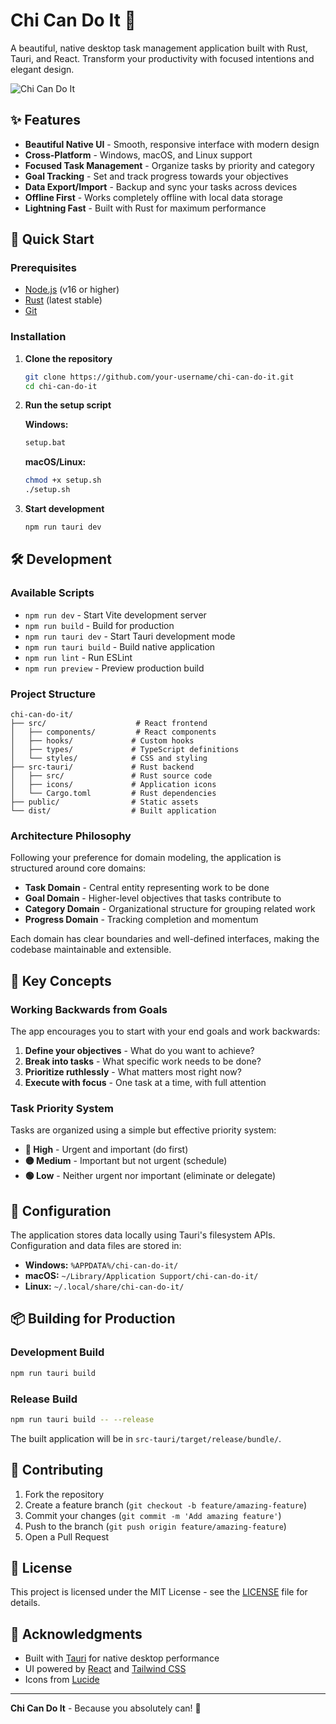 # Chi Can Do It 🌟

A beautiful, native desktop task management application built with Rust, Tauri, and React. Transform your productivity with focused intentions and elegant design.

![Chi Can Do It](./preview.png)

## ✨ Features

- **Beautiful Native UI** - Smooth, responsive interface with modern design
- **Cross-Platform** - Windows, macOS, and Linux support
- **Focused Task Management** - Organize tasks by priority and category
- **Goal Tracking** - Set and track progress towards your objectives
- **Data Export/Import** - Backup and sync your tasks across devices
- **Offline First** - Works completely offline with local data storage
- **Lightning Fast** - Built with Rust for maximum performance

## 🚀 Quick Start

### Prerequisites

- [Node.js](https://nodejs.org/) (v16 or higher)
- [Rust](https://rustup.rs/) (latest stable)
- [Git](https://git-scm.com/)

### Installation

1. **Clone the repository**
   ```bash
   git clone https://github.com/your-username/chi-can-do-it.git
   cd chi-can-do-it
   ```

2. **Run the setup script**
   
   **Windows:**
   ```bash
   setup.bat
   ```
   
   **macOS/Linux:**
   ```bash
   chmod +x setup.sh
   ./setup.sh
   ```

3. **Start development**
   ```bash
   npm run tauri dev
   ```

## 🛠️ Development

### Available Scripts

- `npm run dev` - Start Vite development server
- `npm run build` - Build for production
- `npm run tauri dev` - Start Tauri development mode
- `npm run tauri build` - Build native application
- `npm run lint` - Run ESLint
- `npm run preview` - Preview production build

### Project Structure

```
chi-can-do-it/
├── src/                    # React frontend
│   ├── components/         # React components
│   ├── hooks/             # Custom hooks
│   ├── types/             # TypeScript definitions
│   └── styles/            # CSS and styling
├── src-tauri/             # Rust backend
│   ├── src/               # Rust source code
│   ├── icons/             # Application icons
│   └── Cargo.toml         # Rust dependencies
├── public/                # Static assets
└── dist/                  # Built application
```

### Architecture Philosophy

Following your preference for domain modeling, the application is structured around core domains:

- **Task Domain** - Central entity representing work to be done
- **Goal Domain** - Higher-level objectives that tasks contribute to
- **Category Domain** - Organizational structure for grouping related work
- **Progress Domain** - Tracking completion and momentum

Each domain has clear boundaries and well-defined interfaces, making the codebase maintainable and extensible.

## 🎯 Key Concepts

### Working Backwards from Goals

The app encourages you to start with your end goals and work backwards:

1. **Define your objectives** - What do you want to achieve?
2. **Break into tasks** - What specific work needs to be done?
3. **Prioritize ruthlessly** - What matters most right now?
4. **Execute with focus** - One task at a time, with full attention

### Task Priority System

Tasks are organized using a simple but effective priority system:

- **🔴 High** - Urgent and important (do first)
- **🟡 Medium** - Important but not urgent (schedule)
- **🟢 Low** - Neither urgent nor important (eliminate or delegate)

## 🔧 Configuration

The application stores data locally using Tauri's filesystem APIs. Configuration and data files are stored in:

- **Windows:** `%APPDATA%/chi-can-do-it/`
- **macOS:** `~/Library/Application Support/chi-can-do-it/`
- **Linux:** `~/.local/share/chi-can-do-it/`

## 📦 Building for Production

### Development Build
```bash
npm run tauri build
```

### Release Build
```bash
npm run tauri build -- --release
```

The built application will be in `src-tauri/target/release/bundle/`.

## 🤝 Contributing

1. Fork the repository
2. Create a feature branch (`git checkout -b feature/amazing-feature`)
3. Commit your changes (`git commit -m 'Add amazing feature'`)
4. Push to the branch (`git push origin feature/amazing-feature`)
5. Open a Pull Request

## 📝 License

This project is licensed under the MIT License - see the [LICENSE](LICENSE) file for details.

## 🙏 Acknowledgments

- Built with [Tauri](https://tauri.app/) for native desktop performance
- UI powered by [React](https://reactjs.org/) and [Tailwind CSS](https://tailwindcss.com/)
- Icons from [Lucide](https://lucide.dev/)

---

**Chi Can Do It** - Because you absolutely can! 💪